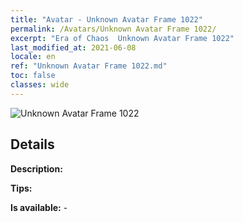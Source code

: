 ```yaml
---
title: "Avatar - Unknown Avatar Frame 1022"
permalink: /Avatars/Unknown Avatar Frame 1022/
excerpt: "Era of Chaos  Unknown Avatar Frame 1022"
last_modified_at: 2021-06-08
locale: en
ref: "Unknown Avatar Frame 1022.md"
toc: false
classes: wide
---
```

 ![Unknown Avatar Frame 1022](/images/a/avatarFrame_22.png)

## Details

 **Description:**  

 **Tips:**  

 **Is available:**  - 

